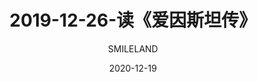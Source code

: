 ---
layout:     post
title:         2019-12-26-读《爱因斯坦传》
subtitle:   
date:        2020-12-19
author:     SMILELAND
header-img: img/post-bg-desk.jpg
catalog: true
tags:
    - Blog
    - github
---